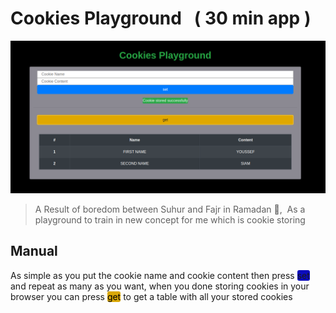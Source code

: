 # Cookies Playground &nbsp; ( 30 min app )

![Cookies Playground](/img/CookiesPlayground.png (Cookies Playground))

> A Result of boredom between Suhur and Fajr in Ramadan 🌙,&nbsp; As a playground to train in new concept for me which is cookie storing

## Manual

As simple as you put the cookie name and cookie content then press <span style="background-color: rgb(11, 11, 189); border-radius: 3px">set</span> and repeat as many as you want, when you done storing cookies in your browser you can press <span style="background-color: rgb(218, 168, 7); color: black;border-radius: 3px">get</span> to get a table with all your stored cookies